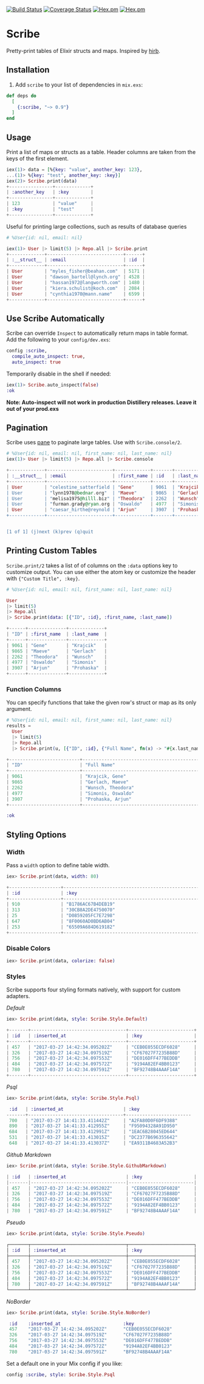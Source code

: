 [![Build Status](https://travis-ci.org/codedge-llc/scribe.svg?branch=master)](https://travis-ci.org/codedge-llc/scribe)
[![Coverage Status](https://coveralls.io/repos/github/codedge-llc/scribe/badge.svg?branch=master)](https://coveralls.io/github/codedge-llc/scribe?branch=master)
[![Hex.pm](http://img.shields.io/hexpm/v/scribe.svg)](https://hex.pm/packages/scribe)
[![Hex.pm](http://img.shields.io/hexpm/dt/scribe.svg)](https://hex.pm/packages/scribe)
# Scribe

Pretty-print tables of Elixir structs and maps. Inspired by [hirb](https://github.com/cldwalker/hirb).

## Installation

  1. Add `scribe` to your list of dependencies in `mix.exs`:

  ```elixir
  def deps do
    [
      {:scribe, "~> 0.9"}
    ]
  end
  ```

## Usage

Print a list of maps or structs as a table. Header columns are taken from the
keys of the first element.

  ```elixir
  iex(1)> data = [%{key: "value", another_key: 123},
  ...(1)> %{key: "test", another_key: :key}]
  iex(2)> Scribe.print(data)
  +----------------+-------------+
  | :another_key   | :key        |
  +----------------+-------------+
  | 123            | "value"     |
  | :key           | "test"      |
  +----------------+-------------+
  ```

Useful for printing large collections, such as results of database queries

  ```elixir
# %User{id: nil, email: nil}

  iex(1)> User |> limit(5) |> Repo.all |> Scribe.print
  +-------------+----------------------------+------+
  | :__struct__ | :email                     | :id  |
  +-------------+----------------------------+------+
  | User        | "myles_fisher@beahan.com"  | 5171 |
  | User        | "dawson_bartell@lynch.org" | 4528 |
  | User        | "hassan1972@langworth.com" | 1480 |
  | User        | "kiera.schulist@koch.com"  | 2084 |
  | User        | "cynthia1970@mann.name"    | 6599 |
  +-------------+----------------------------+------+
  ```

## Use Scribe Automatically

Scribe can override `Inspect` to automatically return maps in table format.
Add the following to your `config/dev.exs`:

  ```elixir
  config :scribe,
    compile_auto_inspect: true,
    auto_inspect: true
  ```

Temporarily disable in the shell if needed:

  ```elixir
  iex(1)> Scribe.auto_inspect(false)
  :ok
  ```

**Note: Auto-inspect will not work in production Distillery
releases. Leave it out of your prod.exs**

## Pagination

Scribe uses [pane](https://github.com/codedge-llc/pane) to paginate large tables.
Use with `Scribe.console/2`.

  ```elixir
  # %User{id: nil, email: nil, first_name: nil, last_name: nil}
  iex(1)> User |> limit(5) |> Repo.all |> Scribe.console

  +-------------+------------------------+-------------+-------+------------+
  | :__struct__ | :email                 | :first_name | :id   | :last_name |
  +-------------+------------------------+-------------+-------+------------+
  | User        | "celestine_satterfield | "Gene"      | 9061  | "Krajcik"  |
  | User        | "lynn1978@bednar.org"  | "Maeve"     | 9865  | "Gerlach"  |
  | User        | "melisa1975@hilll.biz" | "Theodora"  | 2262  | "Wunsch"   |
  | User        | "furman.grady@ryan.org | "Oswaldo"   | 4977  | "Simonis"  |
  | User        | "caesar_hirthe@reynold | "Arjun"     | 3907  | "Prohaska" |
  +-------------+------------------------+-------------+-------+------------+


  [1 of 1] (j)next (k)prev (q)quit
  ```

## Printing Custom Tables

`Scribe.print/2` takes a list of of columns on the `:data` options key to
customize output. You can use either the atom key or customize the header
with `{"Custom Title", :key}`.

  ```elixir
  # %User{id: nil, email: nil, first_name: nil, last_name: nil}

  User
  |> limit(5)
  |> Repo.all
  |> Scribe.print(data: [{"ID", :id}, :first_name, :last_name])

  +------+--------------+-------------+
  | "ID" | :first_name  | :last_name  |
  +------+--------------+-------------+
  | 9061 | "Gene"       | "Krajcik"   |
  | 9865 | "Maeve"      | "Gerlach"   |
  | 2262 | "Theodora"   | "Wunsch"    |
  | 4977 | "Oswaldo"    | "Simonis"   |
  | 3907 | "Arjun"      | "Prohaska"  |
  +------+--------------+-------------+
  ```

### Function Columns

You can specify functions that take the given row's struct or map as its only argument.
  ```elixir
  # %User{id: nil, email: nil, first_name: nil, last_name: nil}
  results =
    User
    |> limit(5)
    |> Repo.all
    |> Scribe.print(u, [{"ID", :id}, {"Full Name", fn(x) -> "#{x.last_name}, #{x.first_name}" end}])

  +--------------------------+----------------------------------------------+
  | "ID"                     | "Full Name"                                  |
  +--------------------------+----------------------------------------------+
  | 9061                     | "Krajcik, Gene"                              |
  | 9865                     | "Gerlach, Maeve"                             |
  | 2262                     | "Wunsch, Theodora"                           |
  | 4977                     | "Simonis, Oswaldo"                           |
  | 3907                     | "Prohaska, Arjun"                            |
  +--------------------------+----------------------------------------------+

  :ok
  ```

## Styling Options

### Width

Pass a `width` option to define table width.
  ```elixir
  iex> Scribe.print(data, width: 80)

  +-------------------+-----------------------------------------------------+
  | :id               | :key                                                |
  +-------------------+-----------------------------------------------------+
  | 910               | "B1786AC67B4DEB19"                                  |
  | 313               | "30CB8A2DE4750070"                                  |
  | 25                | "D0859205FC7E7298"                                  |
  | 647               | "8F0060AD0BD6AB04"                                  |
  | 253               | "65509A684D619182"                                  |
  +-------------------+-----------------------------------------------------+
  ```

### Disable Colors

  ```elixir
  iex> Scribe.print(data, colorize: false)
  ```

### Styles

Scribe supports four styling formats natively, with support for custom adapters.

*Default*

  ```elixir
  iex> Scribe.print(data, style: Scribe.Style.Default)

  +-------+-----------------------------------+------------------------+
  | :id   | :inserted_at                      | :key                   |
  +-------+-----------------------------------+------------------------+
  | 457   | "2017-03-27 14:42:34.095202Z"     | "CEB0E055ECDF6028"     |
  | 326   | "2017-03-27 14:42:34.097519Z"     | "CF67027F7235B88D"     |
  | 756   | "2017-03-27 14:42:34.097553Z"     | "DE016DFF477BEDDB"     |
  | 484   | "2017-03-27 14:42:34.097572Z"     | "9194A82EF4BB0123"     |
  | 780   | "2017-03-27 14:42:34.097591Z"     | "BF92748B4AAAF14A"     |
  +-------+-----------------------------------+------------------------+
  ```

*Psql*

  ```elixir
  iex> Scribe.print(data, style: Scribe.Style.Psql)

   :id   | :inserted_at                      | :key
  -------+-----------------------------------+------------------------
   700   | "2017-03-27 14:41:33.411442Z"     | "A2FA80D0F6DF9388"
   890   | "2017-03-27 14:41:33.412955Z"     | "F95094328A91D950"
   684   | "2017-03-27 14:41:33.412991Z"     | "1EAC6B28045ED644"
   531   | "2017-03-27 14:41:33.413015Z"     | "DC2377B696355642"
   648   | "2017-03-27 14:41:33.413037Z"     | "EA9311B4683A52B3"
  ```

*Github Markdown*

  ```elixir
  iex> Scribe.print(data, style: Scribe.Style.GithubMarkdown)

  | :id   | :inserted_at                      | :key                   |
  |-------|-----------------------------------|------------------------|
  | 457   | "2017-03-27 14:42:34.095202Z"     | "CEB0E055ECDF6028"     |
  | 326   | "2017-03-27 14:42:34.097519Z"     | "CF67027F7235B88D"     |
  | 756   | "2017-03-27 14:42:34.097553Z"     | "DE016DFF477BEDDB"     |
  | 484   | "2017-03-27 14:42:34.097572Z"     | "9194A82EF4BB0123"     |
  | 780   | "2017-03-27 14:42:34.097591Z"     | "BF92748B4AAAF14A"     |
  ```

*Pseudo*

  ```elixir
  iex> Scribe.print(data, style: Scribe.Style.Pseudo)

  ┌───────┬───────────────────────────────────┬────────────────────────┐
  │ :id   │ :inserted_at                      │ :key                   │
  ├───────┼───────────────────────────────────┼────────────────────────┤
  │ 457   │ "2017-03-27 14:42:34.095202Z"     │ "CEB0E055ECDF6028"     │
  │ 326   │ "2017-03-27 14:42:34.097519Z"     │ "CF67027F7235B88D"     │
  │ 756   │ "2017-03-27 14:42:34.097553Z"     │ "DE016DFF477BEDDB"     │
  │ 484   │ "2017-03-27 14:42:34.097572Z"     │ "9194A82EF4BB0123"     │
  │ 780   │ "2017-03-27 14:42:34.097591Z"     │ "BF92748B4AAAF14A"     │
  └───────┴───────────────────────────────────┴────────────────────────┘
  ```

*NoBorder*

  ```elixir
  iex> Scribe.print(data, style: Scribe.Style.NoBorder)

   :id    :inserted_at                       :key                   
   457    "2017-03-27 14:42:34.095202Z"      "CEB0E055ECDF6028"     
   326    "2017-03-27 14:42:34.097519Z"      "CF67027F7235B88D"     
   756    "2017-03-27 14:42:34.097553Z"      "DE016DFF477BEDDB"     
   484    "2017-03-27 14:42:34.097572Z"      "9194A82EF4BB0123"     
   780    "2017-03-27 14:42:34.097591Z"      "BF92748B4AAAF14A"     
  ```

Set a default one in your Mix config if you like:

  ```elixir
  config :scribe, style: Scribe.Style.Psql
  ```
